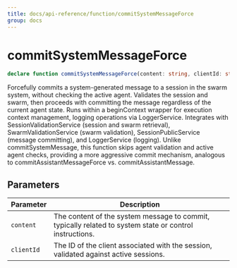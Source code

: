 ```yaml
---
title: docs/api-reference/function/commitSystemMessageForce
group: docs
---
```


# commitSystemMessageForce

```ts
declare function commitSystemMessageForce(content: string, clientId: string): Promise<void>;
```

Forcefully commits a system-generated message to a session in the swarm system, without checking the active agent.
Validates the session and swarm, then proceeds with committing the message regardless of the current agent state.
Runs within a beginContext wrapper for execution context management, logging operations via LoggerService.
Integrates with SessionValidationService (session and swarm retrieval), SwarmValidationService (swarm validation),
SessionPublicService (message committing), and LoggerService (logging).
Unlike commitSystemMessage, this function skips agent validation and active agent checks, providing a more aggressive commit mechanism,
analogous to commitAssistantMessageForce vs. commitAssistantMessage.

## Parameters

| Parameter | Description |
|-----------|-------------|
| `content` | The content of the system message to commit, typically related to system state or control instructions. |
| `clientId` | The ID of the client associated with the session, validated against active sessions. |
